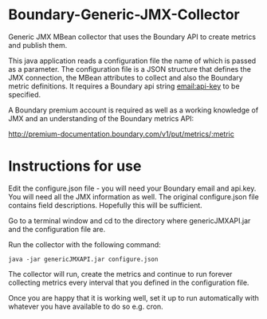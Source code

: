 Boundary-Generic-JMX-Collector
==============================

Generic JMX MBean collector that uses the Boundary API to create metrics and publish them.

This java application reads a configuration file the name of which is passed as a parameter. 
The configuration file is a JSON structure that defines the JMX connection, the MBean attributes to collect and 
also the Boundary metric definitions. It requires a Boundary api string <email:api-key> to be specified.

A Boundary premium account is required as well as a working knowledge of JMX and an understanding of the Boundary metrics API:

http://premium-documentation.boundary.com/v1/put/metrics/:metric



Instructions for use
=====================

Edit the configure.json file - you will need your Boundary email and api.key. You will need all the JMX information as well. 
The original configure.json file contains field descriptions. Hopefully this will be sufficient. 

Go to a terminal window and cd to the directory where genericJMXAPI.jar and the configuration file are.     
	
Run the collector with the following command:

	java -jar genericJMXAPI.jar configure.json

The collector will run, create the metrics and continue to run forever collecting metrics every interval that 
you defined in the configuration file.

Once you are happy that it is working well, set it up to run automatically with whatever you have available to do so e.g. cron.
